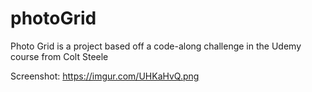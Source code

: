 # photoGrid
Photo Grid is a project based off a code-along challenge in the Udemy course from Colt Steele

Screenshot:
https://imgur.com/UHKaHvQ.png
